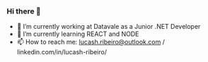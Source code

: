 ### Hi there 👋

- 🔭 I’m currently working at Datavale as a Junior .NET Developer
- 🌱 I’m currently learning REACT and NODE
- 📫 How to reach me: lucash.ribeiro@outlook.com / linkedin.com/in/lucash-ribeiro/


